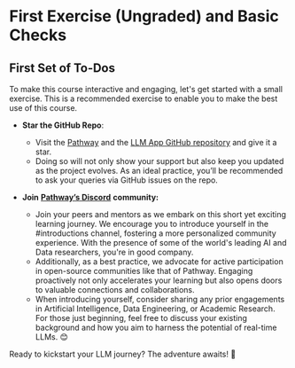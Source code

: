 # First Exercise (Ungraded) and Basic Checks

## First Set of To-Dos

To make this course interactive and engaging, let's get started with a small exercise. This is a recommended exercise to enable you to make the best use of this course.

*   **Star the GitHub Repo**:&#x20;

    * Visit the [Pathway](https://github.com/pathwaycom/pathway) and the [LLM App GitHub repository](https://github.com/pathwaycom/llm-app) and give it a star.&#x20;
    * Doing so will not only show your support but also keep you updated as the project evolves. As an ideal practice, you’ll be recommended to ask your queries via GitHub issues on the repo.&#x20;


* **Join** [**Pathway’s Discord**](https://discord.gg/SzSHw8Hd) **community:**&#x20;
  * Join your peers and mentors as we embark on this short yet exciting learning journey. We encourage you to introduce yourself in the #introductions channel, fostering a more personalized community experience. With the presence of some of the world's leading AI and Data researchers, you're in good company.
  * Additionally, as a best practice, we advocate for active participation in open-source communities like that of Pathway. Engaging proactively not only accelerates your learning but also opens doors to valuable connections and collaborations.&#x20;
  * When introducing yourself, consider sharing any prior engagements in Artificial Intelligence, Data Engineering, or Academic Research. For those just beginning, feel free to discuss your existing background and how you aim to harness the potential of real-time LLMs. 😊

Ready to kickstart your LLM journey? The adventure awaits! 🚀
